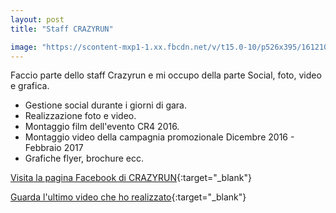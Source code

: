 ```yaml
---
layout: post
title: "Staff CRAZYRUN"

image: "https://scontent-mxp1-1.xx.fbcdn.net/v/t15.0-10/p526x395/16121067_1434890899915613_8004131555683336192_n.jpg?oh=aa3b03d5cf22b2d1c711a7bf51ef6f0a&oe=595B4542"
---
```


Faccio parte dello staff Crazyrun e mi occupo della parte Social, foto, video e grafica.

*   Gestione social durante i giorni di gara.
*   Realizzazione foto e video.
*   Montaggio film dell'evento CR4 2016.
*   Montaggio video della campagnia promozionale Dicembre 2016 - Febbraio 2017
*   Grafiche flyer, brochure ecc.

[Visita la pagina Facebook di CRAZYRUN](https://www.facebook.com/crzrun/){:target="_blank"}

[Guarda l'ultimo video che ho realizzato](https://www.facebook.com/crzrun/videos/1434336446637725/){:target="_blank"}
